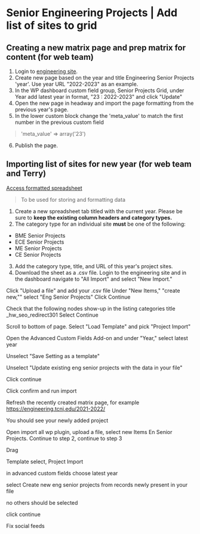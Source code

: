 # Senior Engineering Projects | Add list of sites to grid

## Creating a new matrix page and prep matrix for content (for web team)

1. Login to [engineering site](https://engineering.tcnj.edu/). 
2. Create new page based on the year and title Engineering Senior Projects 'year'. Use year URL "2022-2023" as an example.
3. In the WP dashboard custom field group, Senior Projects Grid, under Year add latest year in format, "23 : 2022-2023" and click "Update"
4. Open the new page in headway and import the page formatting from the previous year's page.
5. In the lower custom block change the 'meta_value' to match the first number in the previous custom field 
> 'meta_value'	=> array('23')
6. Publish the page.

## Importing list of sites for new year (for web team and Terry)
[Access formatted spreadsheet](https://docs.google.com/spreadsheets/d/13s5IzXsWPuQcfOKXzJPZt8qJz58W-EaM7A67pk5FcVI/edit?usp=sharing)
> To be used for storing and formatting data

1. Create a new spreadsheet tab titled with the current year. Please be sure to **keep the existing column headers and category types.** 
2. The category type for an individual site **must** be one of the following:
- BME Senior Projects
- ECE Senior Projects
- ME Senior Projects
- CE Senior Projects
3. Add the category type, title, and URL of this year's project sites.
4. Download the sheet as a .csv file. Login to the engineering site and in the dashboard navigate to "All Import" and select "New Import."

Click "Upload a file" and add your .csv file
Under "New Items," "create new,"" select "Eng Senior Projects"
Click Continue

Check that the following nodes show-up in the listing
categories
title
_hw_seo_redirect301
Select Continue

Scroll to bottom of page. Select "Load Template" and pick "Project Import"

Open the Advanced Custom Fields Add-on and under "Year," select latest year

Unselect "Save Setting as a template"

Unselect "Update existing eng senior projects with the data in your file"

Click continue

Click confirm and run import

Refresh the recently created matrix page, for example https://engineering.tcnj.edu/2021-2022/

You should see your newly added project



Open import all wp plugin, upload a file, select new Items En Senior Projects. Continue to step 2, continue to step 3

Drag

Template select, Project Import

in advanced custom fields choose latest year

select Create new eng senior projects from records newly present in your file

no others should be selected

click continue

Fix social feeds
